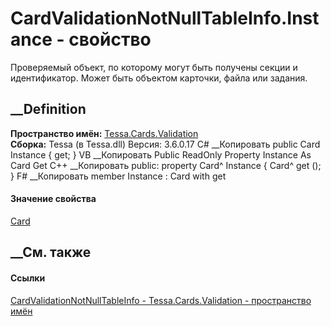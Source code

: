 # CardValidationNotNullTableInfo.Instance - свойство
Проверяемый объект, по которому могут быть получены секции и идентификатор.
Может быть объектом карточки, файла или задания.
## __Definition
 **Пространство имён:** [Tessa.Cards.Validation](N_Tessa_Cards_Validation.htm)  
 **Сборка:** Tessa (в Tessa.dll) Версия: 3.6.0.17
C# __Копировать
     public Card Instance { get; }
VB __Копировать
     Public ReadOnly Property Instance As Card
    	Get
C++ __Копировать
     public:
    property Card^ Instance {
    	Card^ get ();
    }
F# __Копировать
     member Instance : Card with get
#### Значение свойства
[Card](T_Tessa_Cards_Card.htm)
##  __См. также
#### Ссылки
[CardValidationNotNullTableInfo -
](T_Tessa_Cards_Validation_CardValidationNotNullTableInfo.htm)
[Tessa.Cards.Validation - пространство имён](N_Tessa_Cards_Validation.htm)
